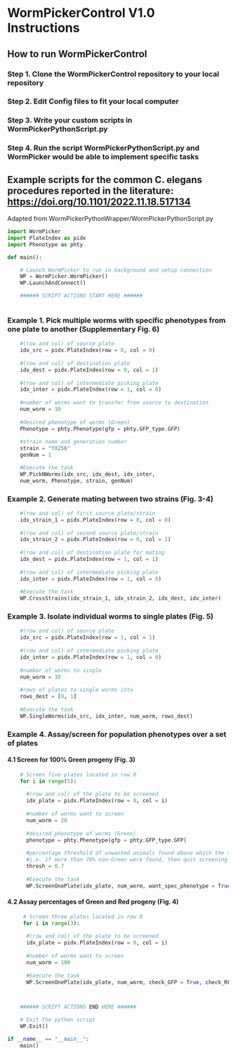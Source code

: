 # WormPickerControl V1.0 Instructions

## How to run WormPickerControl

### Step 1. Clone the WormPickerControl repository to your local repository

### Step 2. Edit Config files to fit your local computer

### Step 3. Write your custom scripts in WormPickerPythonScript.py

### Step 4. Run the script WormPickerPythonScript.py and WormPicker would be able to implement specific tasks


## Example scripts for the common C. elegans procedures reported in the literature: https://doi.org/10.1101/2022.11.18.517134
Adapted from WormPickerPythonWrapper/WormPickerPythonScript.py

```python
import WormPicker
import PlateIndex as pidx
import Phenotype as phty

def main():

    # Launch WormPicker to run in background and setup connection
    WP = WormPicker.WormPicker()
    WP.LaunchAndConnect()

    ###### SCRIPT ACTIONS START HERE ######
        
```

### Example 1. Pick multiple worms with specific phenotypes from one plate to another (Supplementary Fig. 6)
```python
    #(row and col) of source plate
    idx_src = pidx.PlateIndex(row = 0, col = 0)
    
    #(row and col) of destination plate
    idx_dest = pidx.PlateIndex(row = 0, col = 1)
    
    #(row and col) of intermediate picking plate
    idx_inter = pidx.PlateIndex(row = 1, col = 0)
    
    #number of worms want to transfer from source to destination
    num_worm = 10
    
    #desired phenotype of worms (Green)
    Phenotype = phty.Phenotype(gfp = phty.GFP_type.GFP)
    
    #strain name and generation number
    strain = "YX256"
    genNum = 1

    #Execute the task
    WP.PickNWorms(idx_src, idx_dest, idx_inter, 
    num_worm, Phenotype, strain, genNum)
```

### Example 2. Generate mating between two strains (Fig. 3-4)

```python
    #(row and col) of first source plate/strain
    idx_strain_1 = pidx.PlateIndex(row = 0, col = 0)
    
    #(row and col) of second source plate/strain
    idx_strain_2 = pidx.PlateIndex(row = 0, col = 1)
    
    #(row and col) of destination plate for mating
    idx_dest = pidx.PlateIndex(row = 1, col = 1)
    
    #(row and col) of intermediate picking plate
    idx_inter = pidx.PlateIndex(row = 1, col = 0)
    
    #Execute the task
    WP.CrossStrains(idx_strain_1, idx_strain_2, idx_dest, idx_inter)
```

### Example 3. Isolate individual worms to single plates (Fig. 5)
```python
    #(row and col) of source plate
    idx_src = pidx.PlateIndex(row = 1, col = 1)
    
    #(row and col) of intermediate picking plate
    idx_inter = pidx.PlateIndex(row = 1, col = 0)
    
    #number of worms to single
    num_worm = 10
    
    #rows of plates to single worms into 
    rows_dest = [0, 1]
    
    #Execute the task
    WP.SingleWorms(idx_src, idx_inter, num_worm, rows_dest)
```
### Example 4. Assay/screen for population phenotypes over a set of plates
#### 4.1 Screen for 100% Green progeny (Fig. 3)
```python
    # Screen five plates located in row 0
    for i in range(5):
    
      #(row and col) of the plate to be screened
      idx_plate = pidx.PlateIndex(row = 0, col = i)
      
      #number of worms want to screen
      num_worm = 20
      
      #desired phenotype of worms (Green)
      phenotype = phty.Phenotype(gfp = phty.GFP_type.GFP)
      
      #percentage threshold of unwanted animals found above which the screen can quit (for saving time),
      #i.e. if more than 70% non-Green were found, then quit screening the current plate and to screen next plate
      thresh = 0.7
      
      #Execute the task
      WP.ScreenOnePlate(idx_plate, num_worm, want_spec_phenotype = True, phenotype, thresh = 0.7)
```
#### 4.2 Assay percentages of Green and Red progeny (Fig. 4)

```python
     # Screen three plates located in row 0
     for i in range(3):
     
      #(row and col) of the plate to be screened
      idx_plate = pidx.PlateIndex(row = 0, col = i)
      
      #number of worms want to screen
      num_worm = 100
      
      #Execute the task
      WP.ScreenOnePlate(idx_plate, num_worm, check_GFP = True, check_RFP = True);
```

```python


    ###### SCRIPT ACTIONS END HERE ######

    # Exit the python script
    WP.Exit()

if __name__ == "__main__":
    main()
    
```
